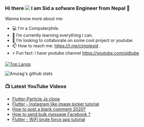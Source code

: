 ### Hi there  <img src="https://svgshare.com/i/N5q.svg"  > I am Sid a sofware Engineer from Nepal :triangular_flag_on_post:




Wanna know more about me:

- 💻 I'm a Computerphile.
- 🌱 I’m currently learning everything i can.
- 👯 I’m looking to collaborate on some cool project or youtube.
- 📫 How to reach me: https://t.me/cimplesid .
- ⚡ Fun fact: i have youtube channel https://youtube.com/sidtube

[![Top Langs](https://github-readme-stats.vercel.app/api/top-langs/?username=cimplesid&layout=compact&theme=dark)](https://github.com/anuraghazra/github-readme-stats)

![Anurag's github stats](https://github-readme-stats.vercel.app/api?username=cimplesid&show_icons=true&theme=radical)

### 📺 Latest YouTube Videos
<!-- YOUTUBE:START -->
- [Flutter-Particle Js clone](https://www.youtube.com/watch?v=MYLc8O5PviQ)
- [Flutter - Instagram like image picker tutorial](https://www.youtube.com/watch?v=TfA3koMnhvM)
- [How to post a blank comment 2020?](https://www.youtube.com/watch?v=t6LQKpWdIJc)
- [How to  send bulk message Facebook  ?](https://www.youtube.com/watch?v=JlGKqqZEqr4)
- [Flutter - WiFi brute force app tutorial](https://www.youtube.com/watch?v=IyoMSig2bcI)
<!-- YOUTUBE:END -->
